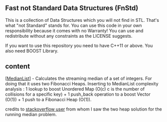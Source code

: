 Fast not Standard Data Structures (FnStd)
---

This is a collection of Data Structures which you will not find in STL. That's what "not Standard" stands for. You can use this code in your own responsibility because it comes with no Warranty! You can use and redistribute without any constraints as the LICENSE suggests.

If you want to use this repository you need to have C++11 or above. You also need BOOST Library.

content
--
[[MedianList](https://github.com/PGryllos/FnStd/tree/master/MedianList)]  - Calculates the streaming median of a set of integers. For doing that it uses two Fibonacci Heaps.
Inserting to MedianList complexity analysis : 1 lookup to boost Unordered Map (O(c) c is the number of collisions for a specific key) + 1 push_back operation to a boost Vector (O(1)) + 1 push to a Fibonacci Heap (O(1)).

credits to [stackoverflow user](http://stackoverflow.com/users/448810/user448810) from whom I saw the two heap solution for the running median problem.
